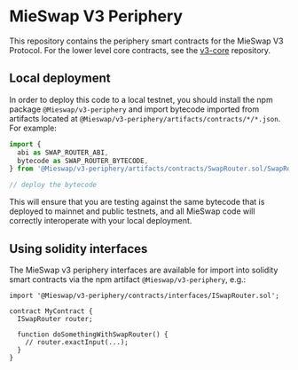 # MieSwap V3 Periphery

This repository contains the periphery smart contracts for the MieSwap V3 Protocol.
For the lower level core contracts, see the [v3-core](../v3-core/)
repository.

## Local deployment

In order to deploy this code to a local testnet, you should install the npm package
`@Mieswap/v3-periphery`
and import bytecode imported from artifacts located at
`@Mieswap/v3-periphery/artifacts/contracts/*/*.json`.
For example:

```typescript
import {
  abi as SWAP_ROUTER_ABI,
  bytecode as SWAP_ROUTER_BYTECODE,
} from '@Mieswap/v3-periphery/artifacts/contracts/SwapRouter.sol/SwapRouter.json'

// deploy the bytecode
```

This will ensure that you are testing against the same bytecode that is deployed to
mainnet and public testnets, and all MieSwap code will correctly interoperate with
your local deployment.

## Using solidity interfaces

The MieSwap v3 periphery interfaces are available for import into solidity smart contracts
via the npm artifact `@Mieswap/v3-periphery`, e.g.:

```solidity
import '@Mieswap/v3-periphery/contracts/interfaces/ISwapRouter.sol';

contract MyContract {
  ISwapRouter router;

  function doSomethingWithSwapRouter() {
    // router.exactInput(...);
  }
}
```
